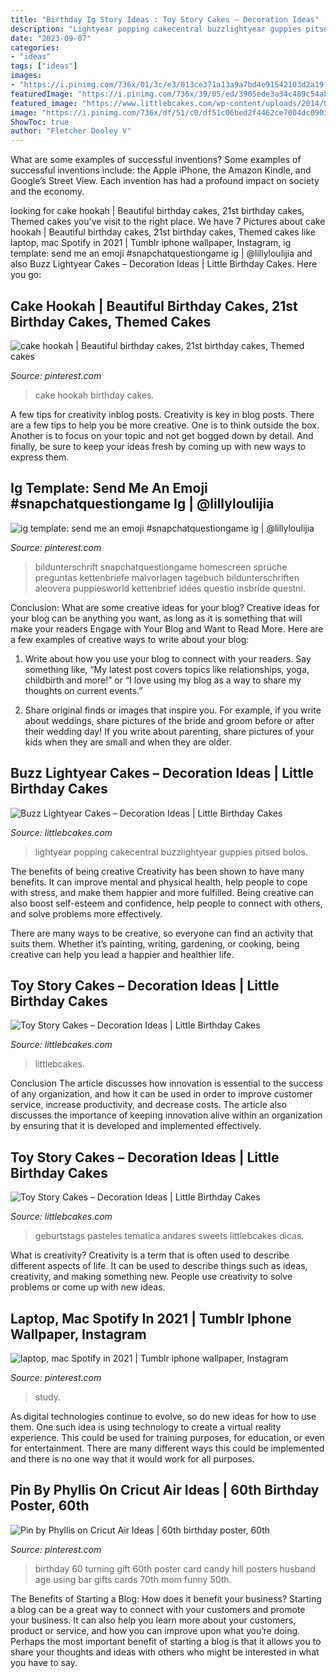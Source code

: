 ```yaml
---
title: "Birthday Ig Story Ideas : Toy Story Cakes – Decoration Ideas"
description: "Lightyear popping cakecentral buzzlightyear guppies pitsed bolos"
date: "2023-09-07"
categories:
- "ideas"
tags: ["ideas"]
images:
- "https://i.pinimg.com/736x/01/3c/e3/013ce371a13a9a7bd4e91542103d2a19.jpg"
featuredImage: "https://i.pinimg.com/736x/39/05/ed/3905ede3a34c489c54ab7810b6fa2299.jpg"
featured_image: "https://www.littlebcakes.com/wp-content/uploads/2014/02/Toy-Story-Cakes.jpg"
image: "https://i.pinimg.com/736x/df/51/c0/df51c06bed2f4462ce7004dc09037a56--cricut-explore-project-ideas.jpg"
ShowToc: true
author: "Fletcher Dooley V"
---
```



What are some examples of successful inventions?
Some examples of successful inventions include: the Apple iPhone, the Amazon Kindle, and Google’s Street View. Each invention has had a profound impact on society and the economy.

	

		
looking for cake hookah | Beautiful birthday cakes, 21st birthday cakes, Themed cakes you've visit to the right place. We have 7 Pictures about cake hookah | Beautiful birthday cakes, 21st birthday cakes, Themed cakes like laptop, mac Spotify in 2021 | Tumblr iphone wallpaper, Instagram, ig template: send me an emoji #snapchatquestiongame ig | @lillyloulijia and also Buzz Lightyear Cakes – Decoration Ideas | Little Birthday Cakes. Here you go:
		
    
## Cake Hookah | Beautiful Birthday Cakes, 21st Birthday Cakes, Themed Cakes

<img loading=lazy src="https://i.pinimg.com/736x/39/05/ed/3905ede3a34c489c54ab7810b6fa2299.jpg" onerror="this.onerror=null;this.src='https://tse4.mm.bing.net/th?id=OIP.H1e6wXBFplLnqoU6cJ2oTwHaLH&amp;pid=15.1';" alt="cake hookah | Beautiful birthday cakes, 21st birthday cakes, Themed cakes">

_Source: pinterest.com_

>cake hookah birthday cakes. 

	

A few tips for creativity inblog posts.
Creativity is key in blog posts. There are a few tips to help you be more creative. One is to think outside the box. Another is to focus on your topic and not get bogged down by detail. And finally, be sure to keep your ideas fresh by coming up with new ways to express them.

    
## Ig Template: Send Me An Emoji #snapchatquestiongame Ig | @lillyloulijia

<img loading=lazy src="https://i.pinimg.com/736x/01/3c/e3/013ce371a13a9a7bd4e91542103d2a19.jpg" onerror="this.onerror=null;this.src='https://tse4.mm.bing.net/th?id=OIP.nt6R0GpXutBoY7D2JFb7KgHaNK&amp;pid=15.1';" alt="ig template: send me an emoji #snapchatquestiongame ig | @lillyloulijia">

_Source: pinterest.com_

>bildunterschrift snapchatquestiongame homescreen sprüche preguntas kettenbriefe malvorlagen tagebuch bildunterschriften aleovera puppiesworld kettenbrief idées questio insbride questni. 

	

Conclusion: What are some creative ideas for your blog?
Creative ideas for your blog can be anything you want, as long as it is something that will make your readers Engage with Your Blog and Want to Read More. Here are a few examples of creative ways to write about your blog:
1. Write about how you use your blog to connect with your readers. Say something like, “My latest post covers topics like relationships, yoga, childbirth and more!” or “I love using my blog as a way to share my thoughts on current events.”

2. Share original finds or images that inspire you. For example, if you write about weddings, share pictures of the bride and groom before or after their wedding day! If you write about parenting, share pictures of your kids when they are small and when they are older.


    
## Buzz Lightyear Cakes – Decoration Ideas | Little Birthday Cakes

<img loading=lazy src="https://www.littlebcakes.com/wp-content/uploads/2014/01/Buzz-Lightyear-Cake.jpg" onerror="this.onerror=null;this.src='https://tse2.mm.bing.net/th?id=OIP.yMOaRPTR6SY4n38ZOTmrmAHaJ4&amp;pid=15.1';" alt="Buzz Lightyear Cakes – Decoration Ideas | Little Birthday Cakes">

_Source: littlebcakes.com_

>lightyear popping cakecentral buzzlightyear guppies pitsed bolos. 

	

The benefits of being creative
Creativity has been shown to have many benefits. It can improve mental and physical health, help people to cope with stress, and make them happier and more fulfilled.
Being creative can also boost self-esteem and confidence, help people to connect with others, and solve problems more effectively.

There are many ways to be creative, so everyone can find an activity that suits them. Whether it’s painting, writing, gardening, or cooking, being creative can help you lead a happier and healthier life.

    
## Toy Story Cakes – Decoration Ideas | Little Birthday Cakes

<img loading=lazy src="https://www.littlebcakes.com/wp-content/uploads/2014/02/Toy-Story-Cake-Ideas.jpg" onerror="this.onerror=null;this.src='https://tse2.mm.bing.net/th?id=OIP.SkDbF0H0TF2sYM-v-v5-wAHaLG&amp;pid=15.1';" alt="Toy Story Cakes – Decoration Ideas | Little Birthday Cakes">

_Source: littlebcakes.com_

>littlebcakes. 

	

Conclusion
The article discusses how innovation is essential to the success of any organization, and how it can be used in order to improve customer service, increase productivity, and decrease costs. The article also discusses the importance of keeping innovation alive within an organization by ensuring that it is developed and implemented effectively.

    
## Toy Story Cakes – Decoration Ideas | Little Birthday Cakes

<img loading=lazy src="https://www.littlebcakes.com/wp-content/uploads/2014/02/Toy-Story-Cakes.jpg" onerror="this.onerror=null;this.src='https://tse3.mm.bing.net/th?id=OIP.bapMZ-u2WMAUOaOsA05TngHaJ4&amp;pid=15.1';" alt="Toy Story Cakes – Decoration Ideas | Little Birthday Cakes">

_Source: littlebcakes.com_

>geburtstags pasteles tematica andares sweets littlebcakes dicas. 

	

What is creativity?
Creativity is a term that is often used to describe different aspects of life. It can be used to describe things such as ideas, creativity, and making something new. People use creativity to solve problems or come up with new ideas.

    
## Laptop, Mac Spotify In 2021 | Tumblr Iphone Wallpaper, Instagram

<img loading=lazy src="https://i.pinimg.com/736x/95/71/ef/9571ef24f889428caaabcf34ee0e73a2.jpg" onerror="this.onerror=null;this.src='https://tse2.mm.bing.net/th?id=OIP.YrcYqAWHFbvgFDsp2tJLLgHaNK&amp;pid=15.1';" alt="laptop, mac Spotify in 2021 | Tumblr iphone wallpaper, Instagram">

_Source: pinterest.com_

>study. 

	

As digital technologies continue to evolve, so do new ideas for how to use them. One such idea is using technology to create a virtual reality experience. This could be used for training purposes, for education, or even for entertainment. There are many different ways this could be implemented and there is no one way that it would work for all purposes.

    
## Pin By Phyllis On Cricut Air Ideas | 60th Birthday Poster, 60th

<img loading=lazy src="https://i.pinimg.com/736x/df/51/c0/df51c06bed2f4462ce7004dc09037a56--cricut-explore-project-ideas.jpg" onerror="this.onerror=null;this.src='https://tse1.mm.bing.net/th?id=OIP.NuIbDpdFoTnhWHh2kU26MAHaJ4&amp;pid=15.1';" alt="Pin by Phyllis on Cricut Air Ideas | 60th birthday poster, 60th">

_Source: pinterest.com_

>birthday 60 turning gift 60th poster card candy hill posters husband age using bar gifts cards 70th mom funny 50th. 

	

The Benefits of Starting a Blog: How does it benefit your business?
Starting a blog can be a great way to connect with your customers and promote your business. It can also help you learn more about your customers, product or service, and how you can improve upon what you’re doing. Perhaps the most important benefit of starting a blog is that it allows you to share your thoughts and ideas with others who might be interested in what you have to say.

